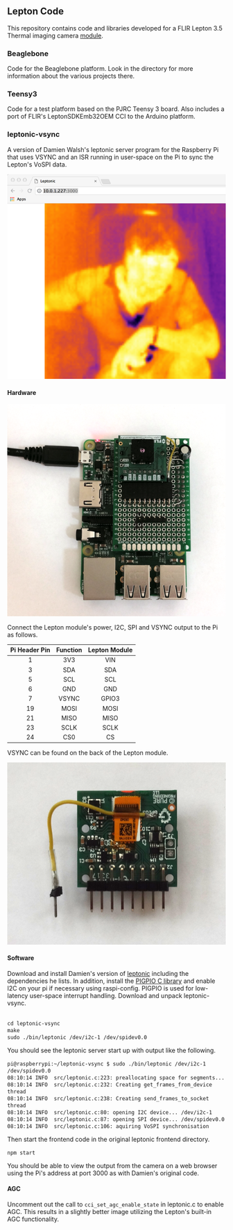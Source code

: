 ## Lepton Code

This repository contains code and libraries developed for a FLIR Lepton 3.5 Thermal imaging camera [module](https://store.groupgets.com/collections/flir-lepton-accessories/products/flir-lepton-breakout-board).

### Beaglebone
Code for the Beaglebone platform.  Look in the directory for more information about the various projects there.

### Teensy3
Code for a test platform based on the PJRC Teensy 3 board.  Also includes a port of FLIR's LeptonSDKEmb32OEM CCI to the Arduino platform.

### leptonic-vsync
A version of Damien Walsh's leptonic server program for the Raspberry Pi that uses VSYNC and an ISR running in user-space on the Pi to sync the Lepton's VoSPI data.

![leptonic_vsync](pictures/leptonic_vsync.png)

#### Hardware

![Pi Thermal Imaging Camera](pictures/pi_lepton.png)

Connect the Lepton module's power, I2C, SPI and VSYNC output to the Pi as follows.  

| Pi Header Pin | Function | Lepton Module |
|:-------------:|:--------:|:-------------:|
| 1             | 3V3      | VIN           |
| 3             | SDA      | SDA           |
| 5             | SCL      | SCL           |
| 6             | GND      | GND           |
| 7             | VSYNC    | GPIO3         |
| 19            | MOSI     | MOSI          |
| 21            | MISO     | MISO          |
| 23            | SCLK     | SCLK          |
| 24            | CS0      | CS            |

VSYNC can be found on the back of the Lepton module.

![VSYNC](pictures/gpio3.png)


#### Software
Download and install Damien's version of [leptonic](https://github.com/themainframe/leptonic) including the dependencies he lists.  In addition, install the [PIGPIO C library](http://abyz.me.uk/rpi/pigpio/) and enable I2C on your pi if necessary using raspi-config.  PIGPIO is used for low-latency user-space interrupt handling.  Download and unpack leptonic-vsync.

```

cd leptonic-vsync
make
sudo ./bin/leptonic /dev/i2c-1 /dev/spidev0.0

```

You should see the leptonic server start up with output like the following.

```
pi@raspberrypi:~/leptonic-vsync $ sudo ./bin/leptonic /dev/i2c-1 /dev/spidev0.0
08:10:14 INFO  src/leptonic.c:223: preallocating space for segments...
08:10:14 INFO  src/leptonic.c:232: Creating get_frames_from_device thread
08:10:14 INFO  src/leptonic.c:238: Creating send_frames_to_socket thread
08:10:14 INFO  src/leptonic.c:80: opening I2C device... /dev/i2c-1
08:10:14 INFO  src/leptonic.c:87: opening SPI device... /dev/spidev0.0
08:10:14 INFO  src/leptonic.c:106: aquiring VoSPI synchronisation
```

Then start the frontend code in the original leptonic frontend directory.

```
npm start
```

You should be able to view the output from the camera on a web browser using the Pi's address at port 3000 as with Damien's original code.

#### AGC
Uncomment out the call to ````cci_set_agc_enable_state```` in leptonic.c to enable AGC.  This results in a slightly better image utilizing the Lepton's built-in AGC functionality.
